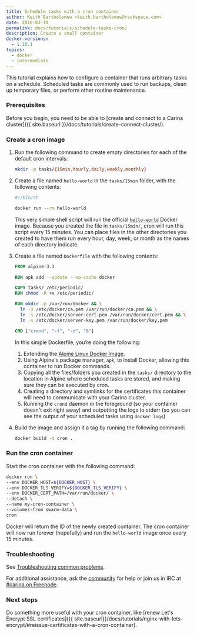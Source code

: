 ```yaml
---
title: Schedule tasks with a cron container
author: Keith Bartholomew <keith.bartholomew@rackspace.com>
date: 2016-03-10
permalink: docs/tutorials/schedule-tasks-cron/
description: Create a small container
docker-versions:
  - 1.10.1
topics:
  - docker
  - intermediate
---
```


This tutorial explains how to configure a container that runs arbitrary tasks on a schedule. Scheduled tasks are commonly used to run backups, clean up temporary files, or perform other routine maintenance.

### Prerequisites

Before you begin, you need to be able to [create and connect to a Carina cluster]({{ site.baseurl }}/docs/tutorials/create-connect-cluster/).

### Create a cron image

1. Run the following command to create empty directories for each of the default cron intervals:

    ```bash
    mkdir -p tasks/{15min,hourly,daily,weekly,monthly}
    ```
1. Create a file named `hello-world` in the `tasks/15min` folder, with the following contents:

    ```bash
    #!/bin/sh

    docker run --rm hello-world
    ```

    This very simple shell script will run the official [`hello-world`](https://hub.docker.com/_/hello-world/) Docker image. Because you created the file in `tasks/15min/`, cron will run this script every 15 minutes. You can place files in the other directories you created to have them run every hour, day, week, or month as the names of each directory indicate.

1. Create a file named `Dockerfile` with the following contents:

    ```Dockerfile
    FROM alpine:3.3

    RUN apk add --update --no-cache docker

    COPY tasks/ /etc/periodic/
    RUN chmod -R +x /etc/periodic/

    RUN mkdir -p /var/run/docker && \
      ln -s /etc/docker/ca.pem /var/run/docker/ca.pem && \
      ln -s /etc/docker/server-cert.pem /var/run/docker/cert.pem && \
      ln -s /etc/docker/server-key.pem /var/run/docker/key.pem

    CMD ["crond", "-f", "-d", "8"]
    ```

    In this simple Dockerfile, you’re doing the following:

    1. Extending the [Alpine Linux Docker Image](https://github.com/gliderlabs/docker-alpine).
    1. Using Alpine's package manager, `apk`, to install Docker, allowing this container to run Docker commands.
    1. Copying all the files/folders you created in the `tasks/` directory to the location in Alpine where scheduled tasks are stored, and making sure they can be executed by cron.
    1. Creating a directory and symlinks for the certificates this container will need to communicate with your Carina cluster.
    1. Running the `crond` daemon in the foreground (so your container doesn't exit right away) and outputting the logs to stderr (so you can see the output of your scheduled tasks using `docker logs`)

1. Build the image and assign it a tag by running the following command:

    ```bash
    docker build -t cron .
    ```

### Run the cron container

Start the cron container with the following command:

```bash
docker run \
--env DOCKER_HOST=${DOCKER_HOST} \
--env DOCKER_TLS_VERIFY=${DOCKER_TLS_VERIFY} \
--env DOCKER_CERT_PATH=/var/run/docker/ \
--detach \
--name my-cron-container \
--volumes-from swarm-data \
cron
```

Docker will return the ID of the newly created container. The cron container will now run forever (hopefully) and run the `hello-world` image once every 15 minutes.

### Troubleshooting

See [Troubleshooting common problems]({{site.baseurl}}/docs/troubleshooting/common-problems/).

For additional assistance, ask the [community](https://community.getcarina.com/) for help or join us in IRC at [#carina on Freenode](http://webchat.freenode.net/?channels=carina).

### Next steps

Do something more useful with your cron container, like [renew Let's Encrypt SSL certificates]({{ site.baseurl}}/docs/tutorials/nginx-with-lets-encrypt/#reissue-certificates-with-a-cron-container).
